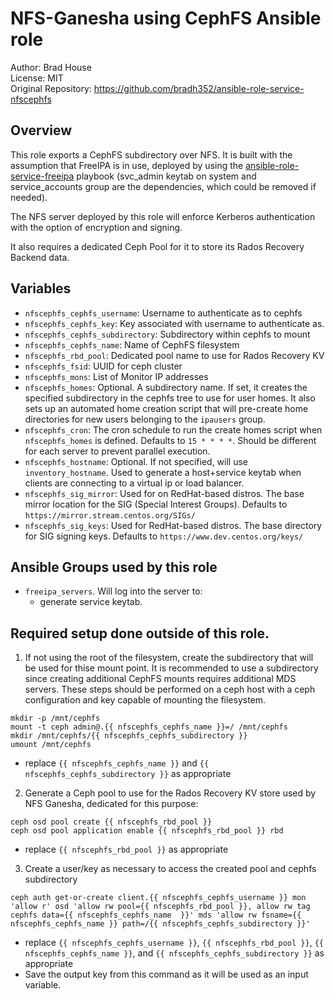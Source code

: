 # NFS-Ganesha using CephFS Ansible role

Author: Brad House<br/>
License: MIT<br/>
Original Repository: https://github.com/bradh352/ansible-role-service-nfscephfs

## Overview

This role exports a CephFS subdirectory over NFS.  It is built with the
assumption that FreeIPA is in use, deployed by using the
[ansible-role-service-freeipa](https://github.com/bradh352/ansible-role-service-freeipa)
playbook (svc_admin keytab on system and service_accounts group are the
dependencies, which could be removed if needed).

The NFS server deployed by this role will enforce Kerberos authentication
with the option of encryption and signing.

It also requires a dedicated Ceph Pool for it to store its Rados Recovery
Backend data.

## Variables

- `nfscephfs_cephfs_username`: Username to authenticate as to cephfs
- `nfscephfs_cephfs_key`: Key associated with username to authenticate as.
- `nfscephfs_cephfs_subdirectory`: Subdirectory within cephfs to mount
- `nfscephfs_cephfs_name`: Name of CephFS filesystem
- `nfscephfs_rbd_pool`: Dedicated pool name to use for Rados Recovery KV
- `nfscephfs_fsid`: UUID for ceph cluster
- `nfscephfs_mons`: List of Monitor IP addresses
- `nfscephfs_homes`: Optional.  A subdirectory name. If set, it creates the
  specified subdirectory in the cephfs tree to use for user homes.  It also sets
  up an automated home creation script that will pre-create home directories for
  new users belonging to the `ipausers` group.
- `nfscephfs_cron`: The cron schedule to run the create homes script when
  `nfscephfs_homes` is defined.  Defaults to `15 * * * *`.  Should be different
  for each server to prevent parallel execution.
- `nfscephfs_hostname`: Optional.  If not specified, will use `inventory_hostname`.
  Used to generate a host+service keytab when clients are connecting to a virtual
  ip or load balancer.
- `nfscephfs_sig_mirror`: Used for on RedHat-based distros.  The base mirror
  location for the SIG (Special Interest Groups).  Defaults to
  `https://mirror.stream.centos.org/SIGs/`
- `nfscephfs_sig_keys`: Used for RedHat-based distros.  The base directory for
  SIG signing keys.  Defaults to `https://www.dev.centos.org/keys/`


## Ansible Groups used by this role
- `freeipa_servers`.  Will log into the server to:
  - generate service keytab.

## Required setup done outside of this role.

1. If not using the root of the filesystem, create the subdirectory that will
   be used for thise mount point.  It is recommended to use a subdirectory
   since creating additional CephFS mounts requires additional MDS servers.
   These steps should be performed on a ceph host with a ceph configuration and
   key capable of mounting the filesystem.
```
mkdir -p /mnt/cephfs
mount -t ceph admin@.{{ nfscephfs_cephfs_name }}=/ /mnt/cephfs
mkdir /mnt/cephfs/{{ nfscephfs_cephfs_subdirectory }}
umount /mnt/cephfs
```
  * replace `{{ nfscephfs_cephfs_name }}` and `{{ nfscephfs_cephfs_subdirectory }}` as appropriate
2. Generate a Ceph pool to use for the Rados Recovery KV store used by NFS
   Ganesha, dedicated for this purpose:
```
ceph osd pool create {{ nfscephfs_rbd_pool }}
ceph osd pool application enable {{ nfscephfs_rbd_pool }} rbd
```
  * replace `{{ nfscephfs_rbd_pool }}` as appropriate
3. Create a user/key as necessary to access the created pool and cephfs subdirectory
```
ceph auth get-or-create client.{{ nfscephfs_cephfs_username }} mon 'allow r' osd 'allow rw pool={{ nfscephfs_rbd_pool }}, allow rw tag cephfs data={{ nfscephfs_cephfs_name  }}' mds 'allow rw fsname={{ nfscephfs_cephfs_name }} path=/{{ nfscephfs_cephfs_subdirectory }}'
```
  * replace `{{ nfscephfs_cephfs_username }}`, `{{ nfscephfs_rbd_pool }}`, `{{ nfscephfs_cephfs_name }}`, and `{{ nfscephfs_cephfs_subdirectory }}` as appropriate
  * Save the output key from this command as it will be used as an input variable.

